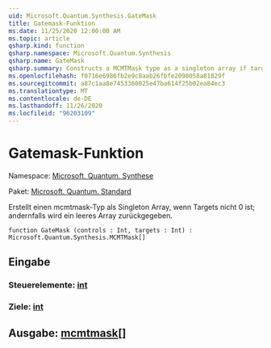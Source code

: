 ```yaml
---
uid: Microsoft.Quantum.Synthesis.GateMask
title: Gatemask-Funktion
ms.date: 11/25/2020 12:00:00 AM
ms.topic: article
qsharp.kind: function
qsharp.namespace: Microsoft.Quantum.Synthesis
qsharp.name: GateMask
qsharp.summary: Constructs a MCMTMask type as a singleton array if targets is not 0, otherwise returns an empty array.
ms.openlocfilehash: f0716e6986fb2e9c8aab26fbfe2098058a81829f
ms.sourcegitcommit: a87c1aa8e7453360025e47ba614f25b02ea84ec3
ms.translationtype: MT
ms.contentlocale: de-DE
ms.lasthandoff: 11/26/2020
ms.locfileid: "96203109"
---
```

# <a name="gatemask-function"></a>Gatemask-Funktion

Namespace: [Microsoft. Quantum. Synthese](xref:Microsoft.Quantum.Synthesis)

Paket: [Microsoft. Quantum. Standard](https://nuget.org/packages/Microsoft.Quantum.Standard)


Erstellt einen mcmtmask-Typ als Singleton Array, wenn Targets nicht 0 ist; andernfalls wird ein leeres Array zurückgegeben.

```qsharp
function GateMask (controls : Int, targets : Int) : Microsoft.Quantum.Synthesis.MCMTMask[]
```


## <a name="input"></a>Eingabe

### <a name="controls--int"></a>Steuerelemente: [int](xref:microsoft.quantum.lang-ref.int)




### <a name="targets--int"></a>Ziele: [int](xref:microsoft.quantum.lang-ref.int)





## <a name="output--mcmtmask"></a>Ausgabe: [mcmtmask](xref:Microsoft.Quantum.Synthesis.MCMTMask)[]

